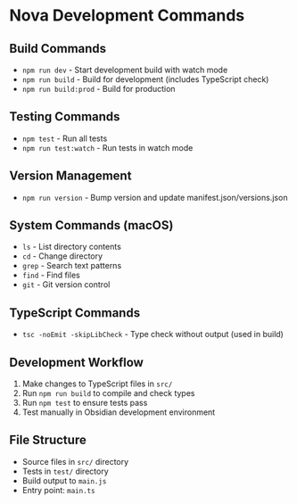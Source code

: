 # Nova Development Commands

## Build Commands
- `npm run dev` - Start development build with watch mode
- `npm run build` - Build for development (includes TypeScript check)
- `npm run build:prod` - Build for production

## Testing Commands
- `npm test` - Run all tests
- `npm run test:watch` - Run tests in watch mode

## Version Management
- `npm run version` - Bump version and update manifest.json/versions.json

## System Commands (macOS)
- `ls` - List directory contents
- `cd` - Change directory
- `grep` - Search text patterns
- `find` - Find files
- `git` - Git version control

## TypeScript Commands
- `tsc -noEmit -skipLibCheck` - Type check without output (used in build)

## Development Workflow
1. Make changes to TypeScript files in `src/`
2. Run `npm run build` to compile and check types
3. Run `npm test` to ensure tests pass
4. Test manually in Obsidian development environment

## File Structure
- Source files in `src/` directory
- Tests in `test/` directory
- Build output to `main.js`
- Entry point: `main.ts`
